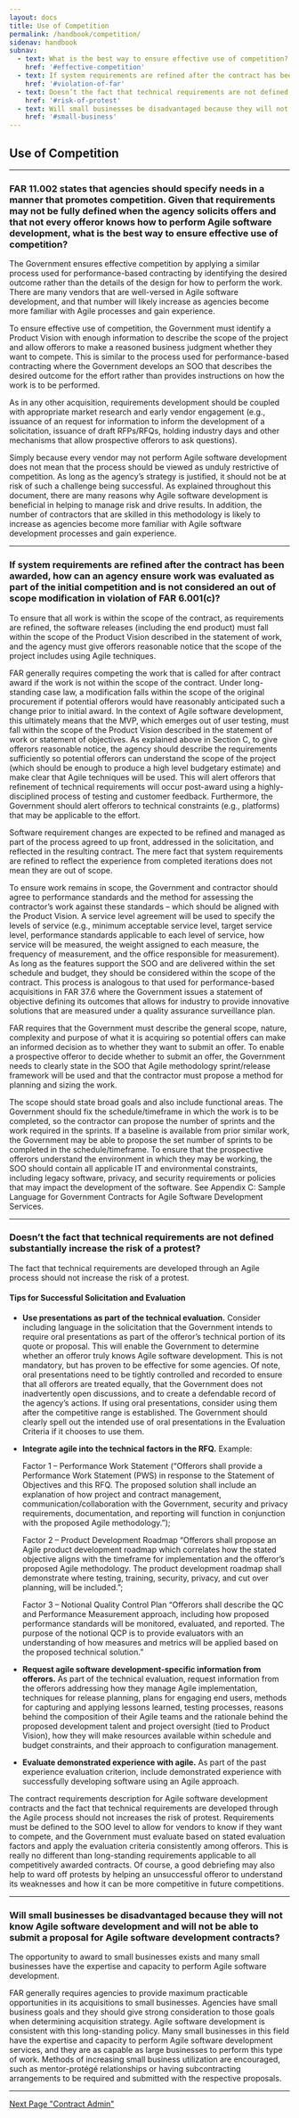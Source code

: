 ```yaml
---
layout: docs
title: Use of Competition
permalink: /handbook/competition/
sidenav: handbook
subnav:
  - text: What is the best way to ensure effective use of competition?
    href: '#effective-competition'
  - text: If system requirements are refined after the contract has been awarded, how can an agency ensure work was evaluated as part of the initial competition and is not considered an out of scope modification in violation of FAR 6.001(c)?
    href: '#violation-of-far'
  - text: Doesn’t the fact that technical requirements are not defined substantially increase the risk of a protest?
    href: '#risk-of-protest'
  - text: Will small businesses be disadvantaged because they will not know Agile software development and will not be able to submit a proposal for Agile software development contracts?
    href: '#small-business'
---
```

## Use of Competition 

***
<a name="effective-competition"></a> 
### FAR 11.002 states that agencies should specify needs in a manner that promotes competition.  Given that requirements may not be fully defined when the agency solicits offers and that not every offeror knows how to perform Agile software development, what is the best way to ensure effective use of competition? 

The Government ensures effective competition by applying a similar process used for performance-based contracting by identifying the desired outcome rather than the details of the design for how to perform the work.  There are many vendors that are well-versed in Agile software development, and that number will likely increase as agencies become more familiar with Agile processes and gain experience. 

To ensure effective use of competition, the Government must identify a Product Vision with enough information to describe the scope of the project and allow offerors to make a reasoned business judgment whether they want to compete.  This is similar to the process used for performance-based contracting where the Government develops an SOO that describes the desired outcome for the effort rather than provides instructions on how the work is to be performed. 

As in any other acquisition, requirements development should be coupled with appropriate market research and early vendor engagement (e.g., issuance of an request for information to inform the development of a solicitation, issuance of draft RFPs/RFQs, holding industry days and other mechanisms that allow prospective offerors to ask questions). 

Simply because every vendor may not perform Agile software development does not mean that the process should be viewed as unduly restrictive of competition.  As long as the agency’s strategy is justified, it should not be at risk of such a challenge being successful.  As explained throughout this document, there are many reasons why Agile software development is beneficial in helping to manage risk and drive results.  In addition, the number of contractors that are skilled in this methodology is likely to increase as agencies become more familiar with Agile software development processes and gain experience.   

***
<a name="violation-of-far"></a> 
### If system requirements are refined after the contract has been awarded, how can an agency ensure work was evaluated as part of the initial competition and is not considered an out of scope modification in violation of FAR 6.001(c)?

To ensure that all work is within the scope of the contract, as requirements are refined, the software releases (including the end product) must fall within the scope of the Product Vision described in the statement of work, and the agency must give offerors reasonable notice that the scope of the project includes using Agile techniques.  

FAR generally requires competing the work that is called for after contract award if the work is not within the scope of the contract.  Under long-standing case law, a modification falls within the scope of the original procurement if potential offerors would have reasonably anticipated such a change prior to initial award.  In the context of Agile software development, this ultimately means that the MVP, which emerges out of user testing, must fall within the scope of the Product Vision described in the statement of work or statement of objectives.  As explained above in Section C, to give offerors reasonable notice, the agency should describe the requirements sufficiently so potential offerors can understand the scope of the project (which should be enough to produce a high level budgetary estimate) and make clear that Agile techniques will be used.  This will alert offerors that refinement of technical requirements will occur post-award using a highly-disciplined process of testing and customer feedback.  Furthermore, the Government should alert offerors to technical constraints (e.g., platforms) that may be applicable to the effort. 

Software requirement changes are expected to be refined and managed as part of the process agreed to up front, addressed in the solicitation, and reflected in the resulting contract.  The mere fact that system requirements are refined to reflect the experience from completed iterations does not mean they are out of scope.  

To ensure work remains in scope, the Government and contractor should agree to performance standards and the method for assessing the contractor’s work against these standards – which should be aligned with the Product Vision.  A service level agreement will be used to specify the levels of service (e.g., minimum acceptable service level, target service level, performance standards applicable to each level of service, how service will be measured, the weight assigned to each measure, the frequency of measurement, and the office responsible for measurement).  As long as the features support the SOO and are delivered within the set schedule and budget, they should be considered within the scope of the contract.  This process is analogous to that used for performance-based acquisitions in FAR 37.6 where the Government issues a statement of objective defining its outcomes that allows for industry to provide innovative solutions that are measured under a quality assurance surveillance plan. 

FAR requires that the Government must describe the general scope, nature, complexity and purpose of what it is acquiring so potential offers can make an informed decision as to whether they want to submit an offer.  To enable a prospective offeror to decide whether to submit an offer, the Government needs to clearly state in the SOO that Agile methodology sprint/release framework will be used and that the contractor must propose a method for planning and sizing the work. 

The scope should state broad goals and also include functional areas.  The Government should fix the schedule/timeframe in which the work is to be completed, so the contractor can propose the number of sprints and the work required in the sprints.  If a baseline is available from prior similar work, the Government may be able to propose the set number of sprints to be completed in the schedule/timeframe.  To ensure that the prospective offerors understand the environment in which they may be working, the SOO should contain all applicable IT and environmental constraints, including legacy software, privacy, and security requirements or policies that may impact the development of the software.  See Appendix C: Sample Language for Government Contracts for Agile Software Development Services.  

***
<a name="risk-of-protest"></a>
### Doesn’t the fact that technical requirements are not defined substantially increase the risk of a protest?

The fact that technical requirements are developed through an Agile process should not increase the risk of a protest.

#### Tips for Successful Solicitation and Evaluation

- **Use presentations as part of the technical evaluation.** Consider including language in the solicitation that the Government intends to require oral presentations as part of the offeror’s technical portion of its quote or proposal. This will enable the Government to determine whether an offeror truly knows Agile software development. This is not mandatory, but has proven to be effective for some agencies.  Of note, oral presentations need to be tightly controlled and recorded to ensure that all offerors are treated equally, that the Government does not inadvertently open discussions, and to create a defendable record of the agency’s actions.  If using oral presentations, consider using them after the competitive range is established. The Government should clearly spell out the intended use of oral presentations in the Evaluation Criteria if it chooses to use them.
- **Integrate agile into the technical factors in the RFQ.** Example:
   
   Factor 1 – Performance Work Statement (“Offerors shall provide a Performance Work Statement (PWS) in response to the Statement of Objectives and this RFQ. The proposed solution shall include an explanation of how project and contract management, communication/collaboration with the Government, security and privacy requirements, documentation, and reporting will function in conjunction with the proposed Agile methodology.”); 
   
   Factor 2 – Product Development Roadmap “Offerors shall propose an Agile product development roadmap which correlates how the stated objective aligns with the timeframe for implementation and the offeror’s proposed Agile methodology. The product development roadmap shall demonstrate where testing, training, security, privacy, and cut over planning, will be included.”; 
   
   Factor 3 – Notional Quality Control Plan “Offerors shall describe the QC and Performance Measurement approach, including how proposed performance standards will be monitored, evaluated, and reported. The purpose of the notional QCP is to provide evaluators with an understanding of how measures and metrics will be applied based on the proposed technical solution.” 
- **Request agile software development-specific information from offerors.** As part of the technical evaluation, request information from the offerors addressing how they manage Agile implementation, techniques for release planning, plans for engaging end users, methods for capturing and applying lessons learned, testing processes, reasons behind the composition of their Agile teams and the rationale behind the proposed development talent and project oversight (tied to Product Vision), how they will make resources available within schedule and budget constraints, and their approach to configuration management.
- **Evaluate demonstrated experience with agile.** As part of the past experience evaluation criterion, include demonstrated experience with successfully developing software using an Agile approach. 

The contract requirements description for Agile software development contracts and the fact that technical requirements are developed through the Agile process should not increases the risk of protest.  Requirements must be defined to the SOO level to allow for vendors to know if they want to compete, and the Government must evaluate based on stated evaluation factors and apply the evaluation criteria consistently among offerors.  This is really no different than long-standing requirements applicable to all competitively awarded contracts.  Of course, a good debriefing may also help to ward off protests by helping an unsuccessful offeror to understand its weaknesses and how it can be more competitive in future competitions.  

***
<a name="small-business"></a> 
### Will small businesses be disadvantaged because they will not know Agile software development and will not be able to submit a proposal for Agile software development contracts?

The opportunity to award to small businesses exists and many small businesses have the expertise and capacity to perform Agile software development.

FAR generally requires agencies to provide maximum practicable opportunities in its acquisitions to small businesses.  Agencies have small business goals and they should give strong consideration to those goals when determining acquisition strategy.  Agile software development is consistent with this long-standing policy.  Many small businesses in this field have the expertise and capacity to perform Agile software development services, and they are as capable as large businesses to perform this type of work.  Methods of increasing small business utilization are encouraged, such as mentor-protégé relationships or having subcontracting arrangements to be required and submitted with the respective proposals.

***
<a href="/techfar-hub-v2/handbook/contract_admin/"><i class="fa fa-arrow-right" aria-hidden="true"></i>Next Page "Contract Admin"</a>
